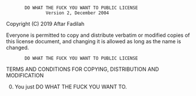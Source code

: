            DO WHAT THE FUCK YOU WANT TO PUBLIC LICENSE
                   Version 2, December 2004
 
Copyright (C) 2019 Aftar Fadilah

Everyone is permitted to copy and distribute verbatim or modified
copies of this license document, and changing it is allowed as long
as the name is changed.
 
           DO WHAT THE FUCK YOU WANT TO PUBLIC LICENSE
  TERMS AND CONDITIONS FOR COPYING, DISTRIBUTION AND MODIFICATION

 0. You just DO WHAT THE FUCK YOU WANT TO.